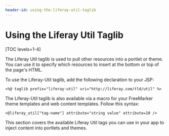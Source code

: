 ```yaml
---
header-id: using-the-liferay-util-taglib
---
```


# Using the Liferay Util Taglib

[TOC levels=1-4]

The Liferay Util taglib is used to pull other resources into a portlet or theme. 
You can use it to specify which resources to insert at the bottom or top of the 
page's HTML. 

To use the Liferay-Util taglib, add the following declaration to your JSP:

```markup
<%@ taglib prefix="liferay-util" uri="http://liferay.com/tld/util" %>
```

The Liferay-Util taglib is also available via a macro for your FreeMarker theme 
templates and web content templates. Follow this syntax:

```markup
<@liferay_util["tag-name"] attribute="string value" attribute=10 />
```

This section covers the available Liferay Util tags you can use in your app to 
inject content into portlets and themes. 
